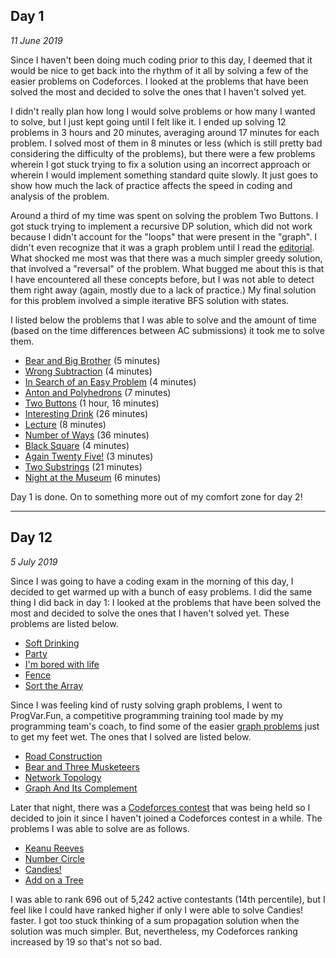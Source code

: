 ## Day 1
*11 June 2019*

Since I haven't been doing much coding prior to this day, I deemed that it would be nice to get back into the rhythm of it all by solving a few of the easier problems on Codeforces. I looked at the problems that have been solved the most and decided to solve the ones that I haven't solved yet.

I didn't really plan how long I would solve problems or how many I wanted to solve, but I just kept going until I felt like it. I ended up solving 12 problems in 3 hours and 20 minutes, averaging around 17 minutes for each problem. I solved most of them in 8 minutes or less (which is still pretty bad considering the difficulty of the problems), but there were a few problems wherein I got stuck trying to fix a solution using an incorrect approach or wherein I would implement something standard quite slowly. It just goes to show how much the lack of practice affects the speed in coding and analysis of the problem.

Around a third of my time was spent on solving the problem Two Buttons. I got stuck trying to implement a recursive DP solution, which did not work because I didn't account for the "loops" that were present in the "graph". I didn't even recognize that it was a graph problem until I read the [editorial](http://codeforces.com/blog/entry/16736). What shocked me most was that there was a much simpler greedy solution, that involved a "reversal" of the problem. What bugged me about this is that I have encountered all these concepts before, but I was not able to detect them right away (again, mostly due to a lack of practice.) My final solution for this problem involved a simple iterative BFS solution with states.

I listed below the problems that I was able to solve and the amount of time (based on the time differences between AC submissions) it took me to solve them.
- [Bear and Big Brother](http://codeforces.com/problemset/problem/791/A) (5 minutes)
- [Wrong Subtraction](http://codeforces.com/problemset/problem/977/A) (4 minutes)
- [In Search of an Easy Problem](http://codeforces.com/problemset/problem/1030/A) (4 minutes)
- [Anton and Polyhedrons](http://codeforces.com/problemset/problem/785/A) (7 minutes)
- [Two Buttons](http://codeforces.com/problemset/problem/520/B) (1 hour, 16 minutes)
- [Interesting Drink](http://codeforces.com/problemset/problem/706/B) (26 minutes)
- [Lecture](http://codeforces.com/problemset/problem/499/B) (8 minutes)
- [Number of Ways](http://codeforces.com/problemset/problem/466/C) (36 minutes)
- [Black Square](http://codeforces.com/problemset/problem/431/A) (4 minutes)
- [Again Twenty Five!](http://codeforces.com/problemset/problem/630/A) (3 minutes)
- [Two Substrings](http://codeforces.com/problemset/problem/550/A) (21 minutes)
- [Night at the Museum](http://codeforces.com/problemset/problem/731/A) (6 minutes)

Day 1 is done. On to something more out of my comfort zone for day 2!

---
## Day 12
*5 July 2019*

Since I was going to have a coding exam in the morning of this day, I decided to get warmed up with a bunch of easy problems. I did the same thing I did back in day 1: I looked at the problems that have been solved the most and decided to solve the ones that I haven't solved yet. These problems are listed below.
- [Soft Drinking](http://codeforces.com/contest/151/problem/A)
- [Party](http://codeforces.com/contest/115/problem/A)
- [I'm bored with life](http://codeforces.com/contest/822/problem/A)
- [Fence](http://codeforces.com/contest/363/problem/B)
- [Sort the Array](http://codeforces.com/contest/451/problem/B)

Since I was feeling kind of rusty solving graph problems, I went to ProgVar.Fun, a competitive programming training tool made by my programming team's coach, to find some of the easier [graph problems](https://progvar.fun/problemsets/graphs-basics) just to get my feet wet. The ones that I solved are listed below.
- [Road Construction](http://codeforces.com/problemset/problem/330/B)
- [Bear and Three Musketeers](http://codeforces.com/problemset/problem/574/B)
- [Network Topology](http://codeforces.com/problemset/problem/292/B)
- [Graph And Its Complement](http://codeforces.com/problemset/problem/990/D)

Later that night, there was a [Codeforces contest](http://codeforces.com/contest/1189) that was being held so I decided to join it since I haven't joined a Codeforces contest in a while. The problems I was able to solve are as follows.
- [Keanu Reeves](http://codeforces.com/contest/1189/problem/A)
- [Number Circle](http://codeforces.com/contest/1189/problem/B)
- [Candies!](http://codeforces.com/contest/1189/problem/C)
- [Add on a Tree](http://codeforces.com/contest/1189/problem/D1)

I was able to rank 696 out of 5,242 active contestants (14th percentile), but I feel like I could have ranked higher if only I were able to solve Candies! faster. I got too stuck thinking of a sum propagation solution when the solution was much simpler. But, nevertheless, my Codeforces ranking increased by 19 so that's not so bad.
